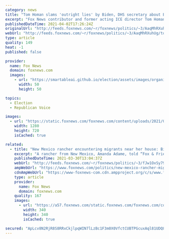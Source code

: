 ```yaml
---
category: news
title: "Tom Homan slams 'outright lies' by Biden, DHS secretary about Border Patrol agents"
excerpt: "Fox News contributor and former acting ICE director Tom Homan told \"America's Newsroom\" Friday that Border Patrol agents \"deserve better\" treatment than what the Biden administration is doing for them during the migrant surge at the southern border."
publishedDateTime: 2021-04-02T17:26:24Z
originalUrl: "http://feeds.foxnews.com/~r/foxnews/politics/~3/AaqMhRXuhUg/tom-homan-border-patrol-lies-biden-mayorkas"
webUrl: "http://feeds.foxnews.com/~r/foxnews/politics/~3/AaqMhRXuhUg/tom-homan-border-patrol-lies-biden-mayorkas"
type: article
quality: 149
heat: -1
published: false

provider:
  name: Fox News
  domain: foxnews.com
  images:
    - url: "https://smartableai.github.io/election/assets/images/organizations/foxnews.com-50x50.jpg"
      width: 50
      height: 50

topics:
  - Election
  - Republican Voice

images:
  - url: "https://static.foxnews.com/foxnews.com/content/uploads/2021/04/AP21091642743036.jpg"
    width: 1280
    height: 720
    isCached: true

related:
  - title: "New Mexico rancher encountering migrants near her house: Biden admin gave 'green light'"
    excerpt: "A rancher from New Mexico, Amanda Adame, told “Fox & Friends” on Tuesday that migrants have been getting “fairly close” to her house and have been asking her for food and water amid the surge at the U.S. southern border."
    publishedDateTime: 2021-03-30T13:04:37Z
    webUrl: "http://feeds.foxnews.com/~r/foxnews/politics/~3/fJw1OxSy79Y/new-mexico-rancher-migrants-house-food-water-biden-green-light"
    ampWebUrl: "https://www.foxnews.com/politics/new-mexico-rancher-migrants-house-food-water-biden-green-light.amp"
    cdnAmpWebUrl: "https://www-foxnews-com.cdn.ampproject.org/c/s/www.foxnews.com/politics/new-mexico-rancher-migrants-house-food-water-biden-green-light.amp"
    type: article
    provider:
      name: Fox News
      domain: foxnews.com
    quality: 167
    images:
      - url: "https://a57.foxnews.com/static.foxnews.com/foxnews.com/content/uploads/2020/10/340/340/Talia-Kaplan.jpg?ve=1&tl=1"
        width: 340
        height: 340
        isCached: true

secured: "ApLcv8N2RjR8S8RRxCkjlpqWIN7lLzBc1F3m0X0VfctCUBTPGcuxAql81UDQ8+GGrYjW7TkJ8pL0BUrMAv8kkqLq2AJ7Qhuj32yeXY9HtTKxzL2SZipyKaBRili6TME/AQje+o4JJf0mcmIvRT3NcsNAUVJnVJxEs/kgr+UWQGfv43YrV+ED8Rrd9T1aOnSHMf0x7/jpmi6axD6z3e/1QicacfexYnj4Kp2QrIErhpp2PnC/OkCIfieek6YmZqFC2ZHOU1eTd8eGPThN8zh3AGcVTw/VPPq293GT7M7btrZb5yOOvCSVU3C0iAuBWAq/EfX8/eCIvV82MjD0s3uQtfi7Dwu5tTMPGOQGYHiOmmU=;GpV+QFxh5DjXzSm7Qil3CA=="
---
```


